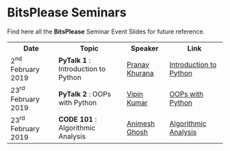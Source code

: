 # BitsPlease Seminars
Find here all the **BitsPlease** Seminar Event Slides for future reference.

<table>

<tr>
 <th scope="col">Date</th>
 <th scope="col">Topic</th>
 <th scope="col">Speaker</th>
 <th scope="col">Link</th>
</tr>
<tr>
  <td>2<sup>nd</sup> February 2019</td>
  <td><b>PyTalk 1</b> : Introduction to Python</td>
  <td><a href="https://github.com/Pranav-Khurana">Pranav Khurana</a></td>
  <td><a href="https://slides.com/pranavkhurana/deck">Introduction to Python</a></td>
</tr>
<tr>
  <td>23<sup>rd</sup> February 2019</td>
  <td><b>PyTalk 2</b> : OOPs with Python</td>
  <td><a href="https://dribbble.com/Vipin_27">Vipin Kumar</a></td>
  <td><a href="https://slides.com/vipin27/oops_with_python/#/">OOPs with Python</a></td>
</tr>
<tr>
  <td>23<sup>rd</sup> February 2019</td>
  <td><b>CODE 101</b> : Algorithmic Analysis</td>
  <td><a href="https://github.com/Animesh-Ghosh">Animesh Ghosh</a></td>
  <td><a href="https://slides.com/animeshghosh/algorithmic_analysis/fullscreen#/">Algorithmic Analysis</a></td>
</tr>
</table>
